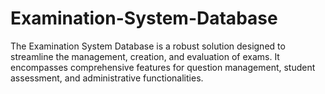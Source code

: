 # Examination-System-Database
The Examination System Database is a robust solution designed to streamline the management, creation, and evaluation of exams. It encompasses comprehensive features for question management, student assessment, and administrative functionalities.

